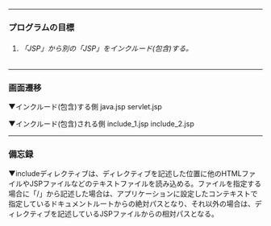 - - -
### プログラムの目標
1. ###### 「JSP」から別の「JSP」をインクルード(包含)する。
- - -
### 画面遷移

▼インクルード(包含)する側
java.jsp
servlet.jsp

▼インクルード(包含)される側
include_1.jsp
include_2.jsp

- - -
### 備忘録
▼includeディレクティブは、ディレクティブを記述した位置に他のHTMLファイルやJSPファイルなどのテキストファイルを読み込める。ファイルを指定する場合に「/」から記述した場合は、アプリケーションに設定したコンテキストで指定しているドキュメントルートからの絶対パスとなり、それ以外の場合は、ディレクティブを記述しているJSPファイルからの相対パスとなる。
